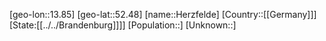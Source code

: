 ﻿---
location: [52.48,13.85]
type: City
tags:
- geo/City


SpocWebEntityId: 30925
isDeleted: false
confidential: public

---
[geo-lon::13.85]
[geo-lat::52.48]
[name::Herzfelde]
[Country::[[Germany]]]
[State:[[../../Brandenburg]]]]
[Population::]
[Unknown::]

